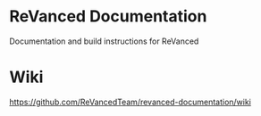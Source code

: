 # ReVanced Documentation
Documentation and build instructions for ReVanced

# Wiki
https://github.com/ReVancedTeam/revanced-documentation/wiki
